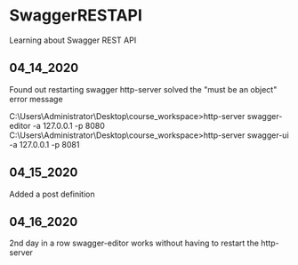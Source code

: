 # SwaggerRESTAPI
Learning about Swagger REST API

04_14_2020
-----------------
Found out restarting swagger http-server solved the "must be an object" error message

C:\Users\Administrator\Desktop\course_workspace>http-server swagger-editor -a 127.0.0.1 -p 8080
C:\Users\Administrator\Desktop\course_workspace>http-server swagger-ui -a 127.0.0.1 -p 8081

04_15_2020
-----------------
Added a post definition

04_16_2020
-----------------
2nd day in a row swagger-editor works without having to restart the http-server


